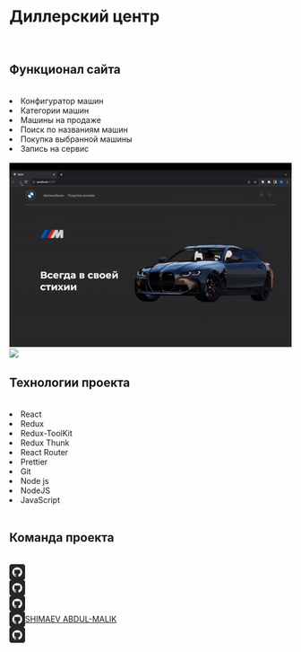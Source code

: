 <h1>Диллерский центр</h1>
<br>

<h2>Функционал сайта</h2>
<br>
<li>Конфигуратор машин</li>
<li>Категории машин</li>
<li>Машины на продаже</li>
<li>Поиск по названиям машин</li>
<li>Покупка выбранной машины</li>
<li>Запись на сервис</li>
<br>

<img src='main.gif'>

<img src='konfigurator.gif'>

<h2>Технологии проекта</h2>
<br>
<li>React</li>
<li>Redux</li>
<li>Redux-ToolKit</li>
<li>Redux Thunk</li>
<li>React Router</li>
<li>Prettier</li>
<li>Git</li>
<li>Node js</li>
<li>NodeJS</li>
<li>JavaScript</li>
<br>

<h2>Команда проекта</h2>
<br>
<div style="display: flex; align-items: center;">
  <img width='28px' height='28px' src='./src/assets/img/3291667 (1).png'/>
  <a href="https://github.com/mus1im03" style="color: #fff; margin-left: 10px;">BARIEV MUSLIM</a>
</div>
<div style="display: flex; align-items: center;">
  <img width='28px' height='28px' src='./src/assets/img/3291667 (1).png'/>
  <a href="https://github.com/ltovsultanovl" style="color: #fff; margin-left: 10px;">TOVSULTANOV SHAMHAN</a>
</div>
<div style="display: flex; align-items: center;">
  <img width='28px' height='28px' src='./src/assets/img/3291667 (1).png'/>
  <a href="https://github.com/YacubB" style="color: #fff; margin-left: 10px;">BAHANOEV YAKUB</a>
</div>
<div style="display: flex; align-items: center;">
  <img width='28px' height='28px' src='./src/assets/img/3291667 (1).png'/>
  <a href="https://github.com/Halifat77" color='#fff' margin-left='10px'>SHIMAEV ABDUL-MALIK</a>
</div>
<div style="display: flex; align-items: center;">
  <img width='28px' height='28px' src='./src/assets/img/3291667 (1).png'/>
  <a href="https://github.com/Rahman095" style="color: #fff; margin-left: 10px;">HADZHIEV RAHMAN</a>
</div>